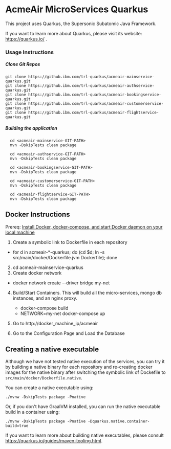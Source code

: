 # AcmeAir MicroServices Quarkus

This project uses Quarkus, the Supersonic Subatomic Java Framework.

If you want to learn more about Quarkus, please visit its website: https://quarkus.io/ .

### Usage Instructions

##### Clone Git Repos

    git clone https://github.ibm.com/trl-quarkus/acmeair-mainservice-quarkus.git
    git clone https://github.ibm.com/trl-quarkus/acmeair-authservice-quarkus.git
    git clone https://github.ibm.com/trl-quarkus/acmeair-bookingservice-quarkus.git
    git clone https://github.ibm.com/trl-quarkus/acmeair-customerservice-quarkus.git
    git clone https://github.ibm.com/trl-quarkus/acmeair-flightservice-quarkus.git

##### Building the application
  
      cd <acmeair-mainservice-GIT-PATH>  
      mvn -DskipTests clean package
    
      cd <acmeair-authservice-GIT-PATH>  
      mvn -DskipTests clean package
    
      cd <acmeair-bookingservice-GIT-PATH>  
      mvn -DskipTests clean package
    
      cd <acmeair-customerservice-GIT-PATH>  
      mvn -DskipTests clean package
    
      cd <acmeair-flightservice-GIT-PATH>  
      mvn -DskipTests clean package
  
## Docker Instructions

Prereq: [Install Docker, docker-compose, and start Docker daemon on your local machine](https://docs.docker.com/installation/)

1. Create a symbolic link to Dockerfile in each repository
 * for d in acmeair-*-quarkus; do (cd $d; ln -s src/main/docker/Dockerfile.jvm Dockerfile); done
2. cd acmeair-mainservice-quarkus
3. Create docker network
 * docker network create --driver bridge my-net
4. Build/Start Containers. This will build all the micro-services, mongo db instances, and an nginx proxy.
    * docker-compose build
    * NETWORK=my-net docker-compose up

5. Go to http://docker_machine_ip/acmeair
6. Go to the Configuration Page and Load the Database

## Creating a native executable

Although we have not tested native execution of the services, you can try it by building a native binary
for each repository and re-creating docker images for the native binary after switching the symbolic link of Dockefile 
to `src/main/docker/Dockerfile.native`.

You can create a native executable using: 
```shell script
./mvnw -DskipTests package -Pnative
```

Or, if you don't have GraalVM installed, you can run the native executable build in a container using: 
```shell script
./mvnw -DskipTests package -Pnative -Dquarkus.native.container-build=true
```

If you want to learn more about building native executables, please consult https://quarkus.io/guides/maven-tooling.html.
